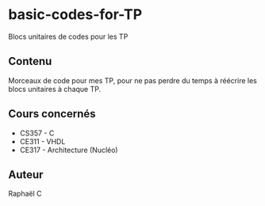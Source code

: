 
# basic-codes-for-TP

Blocs unitaires de codes pour les TP

## Contenu

Morceaux de code pour mes TP, pour ne pas perdre du temps à réécrire les blocs unitaires à chaque TP.

## Cours concernés

+ CS357 - C
+ CE311 - VHDL
+ CE317 - Architecture (Nucléo)

## Auteur

Raphaël C
